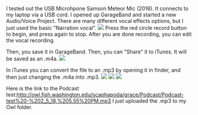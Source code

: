 I tested out the USB Microhpone Samson Meteor Mic (2016). 
It connects to my laptop via a USB cord. I opened up GarageBand and started a new Audio/Voice Project. There are many different vocal effects options, but I just used the basic "Narration vocal".
![](http://owl.fish.washington.edu/scaphapoda/grace/Podcast/garageband.png)
Press the red circle record button to begin, and press again to stop. After you are done recording, you can edit the vocal recording.

Then, you save it in GarageBand. Then, you can "Share" it to iTunes. It will be saved as an .m4a.
![](http://owl.fish.washington.edu/scaphapoda/grace/Podcast/share-to-itunes.png)

In iTunes you can convert the file to an .mp3 by opening it in finder, and then just changing the .m4a into .mp3. 
![](http://owl.fish.washington.edu/scaphapoda/grace/Podcast/toopeninfinder.png)
![](http://owl.fish.washington.edu/scaphapoda/grace/Podcast/showinfinder.png)
![](http://owl.fish.washington.edu/scaphapoda/grace/Podcast/changetomp3.png)

Here is the link to the Podcast test:http://owl.fish.washington.edu/scaphapoda/grace/Podcast/Podcast-test%20-%202_5_18,%205.55%20PM.mp3
I just uploaded the .mp3 to my Owl folder. 

